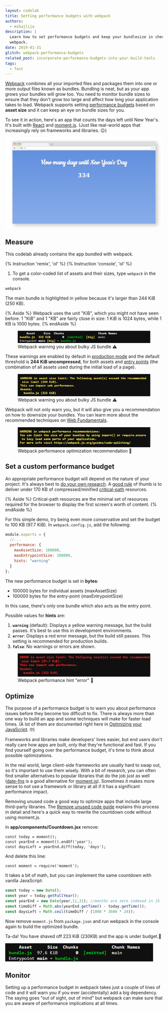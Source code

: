 ```yaml
---
layout: codelab
title: Setting performance budgets with webpack
authors:
  - mihajlija
description: |
  Learn how to set performance budgets and keep your bundlesize in check with
  webpack.
date: 2019-01-31
glitch: webpack-performance-budgets
related_post: incorporate-performance-budgets-into-your-build-tools
tags:
  - fast
---
```


[Webpack](https://developers.google.com/web/fundamentals/performance/webpack/)
combines all your imported files and packages them into one or more output
files known as bundles. Bundling is neat, but as your app grows your bundles
will grow too. You need to monitor bundle sizes to ensure that they don't grow
too large and affect how long your application takes to load. Webpack supports
setting [performance budgets](/performance-budgets-101)
based on **asset size** and it can keep an eye on bundle sizes for you.

To see it in action, here's an app that counts the days left until New Year's.
It's built with [React](https://reactjs.org/) and [moment.js](https://momentjs.com/).
(Just like real-world apps that increasingly rely on frameworks and libraries. 😉)

![An app that counts the days left until New Year's day](countdown-app.png)

## Measure

This codelab already contains the app bundled with webpack.

{% Instruction 'remix', 'ol' %}
{% Instruction 'console', 'ol' %}
1. To get a color-coded list of assets and their sizes, type `webpack` in the console.

```bash
webpack
```

The main bundle is highlighted in yellow because it's larger than 244 KiB (250
KB).

{% Aside %}
Webpack uses the unit "KiB", which you might not have
seen before. 1 "KiB" and 1 "KB" are fairly close in size: 1 KiB is 1024 bytes,
while 1 KB is 1000 bytes.
{% endAside %}

<figure class="w-figure">
  <img class="w-screenshot w-screenshot--filled" src="./webpack-bundle-sizes.png" alt="Webpack output showing bundle size of 323 KiB">
  <figcaption class="w-figcaption">
    Webpack warning you about bulky JS bundle ⚠️
  </figcaption>
</figure>

These warnings are enabled by default in [production mode](https://webpack.js.org/concepts/mode/)
and the default threshold is **244 KiB uncompressed**, for both assets and
[entry points](https://webpack.js.org/concepts/entry-points/)
(the combination of all assets used during the initial load of a page).

<figure class="w-figure">
  <img class="w-screenshot w-screenshot--filled" src="./webpack-warning.png" alt="Webpack warning that the asset exceeds the recommended size limit">
  <figcaption class="w-figcaption">
    Webpack warning you about bulky JS bundle ⚠️
  </figcaption>
</figure>

Webpack will not only warn you, but it will also give you a recommendation on
how to downsize your bundles. You can learn more about the recommended techniques on
[Web Fundamentals](https://developers.google.com/web/fundamentals/performance/webpack/use-long-term-caching#lazy-loading).

<figure class="w-figure">
  <img class="w-screenshot w-screenshot--filled" src="webpack-performance-recommendation.png" alt="Webpack performance optimization recommendation">
  <figcaption class="w-figcaption">Webpack performance optimization recommendation 💁</figcaption>
</figure>

## Set a custom performance budget

An appropriate performance budget will depend on the nature of your project.
It's always best to [do your own research](/your-first-performance-budget).
A [good rule](/your-first-performance-budget#budget-for-quantity-based-metrics)
of thumb is to deliver under 170 KB of compressed/minified
[critical-path](https://developers.google.com/web/fundamentals/performance/critical-rendering-path/)
resources.

{% Aside %}
Critical-path resources are the minimal set of resources required
for the browser to display the first screen's worth of content.
{% endAside %}

For this simple demo, try being even more conservative and set the budget to
100 KB (97.7 KiB). In `webpack.config.js`, add the following:

```js
module.exports = {
  //...
  performance: {
    maxAssetSize: 100000,
    maxEntrypointSize: 100000,
    hints: "warning"
  }
};
```

The new performance budget is set in **bytes**:

- 100000 bytes for individual assets (maxAssetSize)
- 100000 bytes for the entry-point (maxEntrypointSize)

In this case, there's only one bundle which also acts as the entry point.

Possible values for **hints** are:

1. **`warning`** (default): Displays a yellow warning message, but the build
   passes. It's best to use this in development environments.
2. **`error`**: Displays a red error message, but the build still passes. This
   setting is recommended for production builds.
3. **`false`**: No warnings or errors are shown.

<figure class="w-figure">
  <img src="webpack-error.png" alt="Webpack performance error in red font" class="w-screenshot w-screenshot--filled">
  <figcaption class="w-figcaption">Webpack performance hint "error" 🚨</figcaption>
</figure>

## Optimize

The purpose of a performance budget is to warn you about performance issues
before they become too difficult to fix. There is always more than one way to
build an app and some techniques will make for faster load times. (A lot of
them are documented right here in [Optimizing your JavaScript](/fast#optimize-your-javascript). 🤓)

Frameworks and libraries make developers' lives easier, but end users don't
really care how apps are built, only that they're functional and fast. If you
find yourself going over the performance budget, it's time to think about
possible optimizations.

In the real world, large client-side frameworks are usually hard to swap out,
so it's important to use them wisely. With a bit of research, you can often
find smaller alternatives to popular libraries that do the job just as well
([date-fns](https://date-fns.org/) is a good alternative for [moment.js](https://momentjs.com/)).
Sometimes it makes more sense to not use a framework or library at all if it
has a significant performance impact.

Removing unused code a good way to optimize apps that include large third-party
libraries. The [Remove unused code guide](/remove-unused-code) explains this
process in detail and here's a quick way to rewrite the countdown code without using moment.js.

In **app/components/Countdown.jsx** remove:

```js//0-2
const today = moment();
const yearEnd = moment().endOf('year');
const daysLeft = yearEnd.diff(today, 'days');
```

And delete this line:

```js//0
const moment = require('moment');
```

It takes a bit of math, but you can implement the same countdown with vanilla
JavaScript:

```js
const today = new Date();
const year = today.getFullYear();
const yearEnd = new Date(year,11,31); //months are zero indexed in JS
const timeDiff = Math.abs(yearEnd.getTime() - today.getTime());
const daysLeft = Math.ceil(timeDiff / (1000 * 3600 * 24));
```

Now remove `moment.js` from `package.json` and run webpack in the console
again to build the optimized bundle.

Ta-da! You have shaved off 223 KiB (230KB) and the app is under budget.🎉

<img class="w-screenshot w-screenshot--filled" src="./optimized-webpack-bundle-size.png" alt="Webpack bundle size output after optimization is 97.7 KiB">

## Monitor

Setting up a performance budget in webpack takes just a couple of lines of code
and it will warn you if you ever (accidentally) add a big dependency. The
saying goes "out of sight, out of mind" but webpack can make sure that you are
aware of performance implications at all times.
